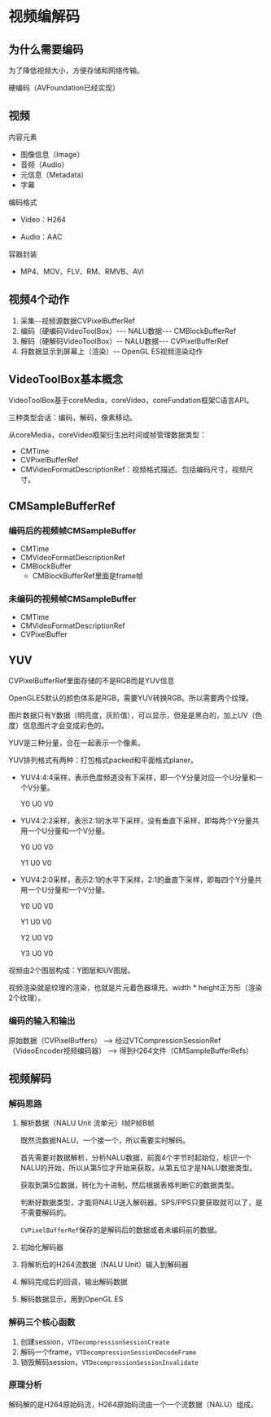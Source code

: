 # 视频编解码

## 为什么需要编码

为了降低视频大小，方便存储和网络传输。

硬编码（AVFoundation已经实现）

## 视频

内容元素

- 图像信息（Image）
- 音频（Audio）
- 元信息（Metadata）
- 字幕

编码格式

- Video：H264

- Audio：AAC

容器封装

- MP4、MOV、FLV、RM、RMVB、AVI

## 视频4个动作

1. 采集--视频源数据CVPixelBufferRef
2. 编码（硬编码VideoToolBox）--- NALU数据--- CMBlockBufferRef
3. 解码（硬解码VideoToolBox）--  NALU数据--- CVPixelBufferRef
4. 将数据显示到屏幕上（渲染）-- OpenGL ES视频渲染动作

## VideoToolBox基本概念

VideoToolBox基于coreMedia，coreVideo，coreFundation框架C语言API。

三种类型会话：编码，解码，像素移动。

从coreMedia，coreVideo框架衍生出时间或帧管理数据类型：

- CMTime
- CVPixelBufferRef
- CMVideoFormatDescriptionRef：视频格式描述。包括编码尺寸，视频尺寸。

## CMSampleBufferRef

### 编码后的视频帧CMSampleBuffer

- CMTime
- CMVideoFormatDescriptionRef
- CMBlockBuffer
  - CMBlockBufferRef里面是frame帧


### 未编码的视频帧CMSampleBuffer

- CMTime
- CMVideoFormatDescriptionRef
- CVPixelBuffer

## YUV

CVPixelBufferRef里面存储的不是RGB而是YUV信息

OpenGLES默认的颜色体系是RGB，需要YUV转换RGB。所以需要两个纹理。

图片数据只有Y数据（明亮度，灰阶值），可以显示，但是是黑白的，加上UV（色度）信息图片才会变成彩色的。

YUV是三种分量，合在一起表示一个像素。

YUV排列格式有两种：打包格式packed和平面格式planer。

- YUV4:4:4采样，表示色度频道没有下采样，即一个Y分量对应一个U分量和一个V分量。

  Y0 U0 V0

- YUV4:2:2采样，表示2:1的水平下采样，没有垂直下采样，即每两个Y分量共用一个U分量和一个V分量。

  Y0 U0 V0

  Y1 U0 V0

- YUV4:2:0采样，表示2:1的水平下采样，2:1的垂直下采样，即每四个Y分量共用一个U分量和一个V分量。

  Y0 U0 V0

  Y1 U0 V0

  Y2 U0 V0

  Y3 U0 V0

视频由2个图层构成：Y图层和UV图层。

视频渲染就是纹理的渲染，也就是片元着色器填充。width * height正方形（渲染2个纹理）。

### 编码的输入和输出

原始数据（CVPixelBuffers） --> 经过VTCompressionSessionRef（VideoEncoder视频编码器） --> 得到H264文件（CMSampleBufferRefs）

## 视频解码

### 解码思路

1. 解析数据（NALU Unit 流单元）I帧P帧B帧

   既然流数据NALU，一个接一个，所以需要实时解码。

   首先需要对数据解析，分析NALU数据，前面4个字节时起始位，标识一个NALU的开始，所以从第5位才开始来获取，从第五位才是NALU数据类型。

   获取到第5位数据，转化为十进制，然后根据表格判断它的数据类型。

   判断好数据类型，才能将NALU送入解码器。SPS/PPS只要获取就可以了，是不需要解码的。

   `CVPixelBufferRef`保存的是解码后的数据或者未编码前的数据。

2. 初始化解码器

3. 将解析后的H264流数据（NALU Unit）输入到解码器

4. 解码完成后的回调，输出解码数据

5. 解码数据显示，用到OpenGL ES

### 解码三个核心函数

1. 创建session，`VTDecompressionSessionCreate`
2. 解码一个frame，`VTDecompressionSessionDecodeFrame`
3. 销毁解码session，`VTDecompressionSessionInvalidate`

### 原理分析

解码解的是H264原始码流，H264原始码流由一个一个流数据（NALU）组成。





